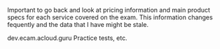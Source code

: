 Important to go back and look at pricing information and main product specs for each service covered on the exam.  This information changes fequently and the data that I have might be stale.

dev.ecam.acloud.guru
  Practice tests, etc.